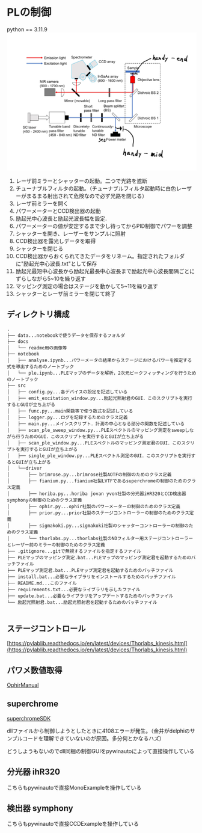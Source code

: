 # PLの制御
python == 3.11.9
![overview](docs/fig1.png)

1. レーザ前ミラーとシャッターの起動。二つで光路を遮断
2. チューナブルフィルタの起動。（チューナブルフィルタ起動時に白色レーザーがまるまる射出されて危険なので必ず光路を閉じる）
3. レーザ前ミラーを開く
4. パワーメーターとCCD検出器の起動
5. 励起光中心波長と励起光波長幅を設定.
6. パワーメーターの値が安定するまで少し待ってからPID制御でパワーを調整
7. シャッターを開き、レーザーをサンプルに照射
8. CCD検出器を露光しデータを取得
9. シャッターを閉じる
10. CCD検出器からおくられてきたデータをリネーム。指定されたフォルダに"励起光中心波長.txt"として保存
11. 励起光最短中心波長から励起光最長中心波長まで励起光中心波長間隔ごとにずらしながら5~10を繰り返す
12. マッピング測定の場合はステージを動かして5~11を繰り返す
13. シャッターとレーザ前ミラーを閉じて終了

## ディレクトリ構成

```
.
├── data...notebookで使うデータを保存するフォルダ
├── docs
│   └── readme用の画像等
├── notebook
│   ├── analyse.ipynb...パワーメータの結果からステージにおけるパワーを推定する式を導出するためのノートブック
│   └── ple.ipynb...PLEマップのデータを解析，2次元ピークフィッティングを行うためのノートブック
├── src
│   ├── config.py...各デバイスの設定を記述している
│   ├── emit_excitation_window.py...励起光照射君のGUI．このスクリプトを実行するとGUIが立ち上がる
│   ├── func.py...main関数等で使う数式を記述している
│   ├── logger.py...ログを記録するためのクラス定義
│   ├── main.py...メインスクリプト．計測の中心となる部分の関数を記述している
|   ├── scan_ple_sweep_window.py...PLEスペクトルのマッピング測定をsweepしながら行うためのGUI．このスクリプトを実行するとGUIが立ち上がる
│   ├── scan_ple_window.py...PLEスペクトルのマッピング測定君のGUI．このスクリプトを実行するとGUIが立ち上がる
│   ├── single_ple_window.py...PLEスペクトル測定のGUI．このスクリプトを実行するとGUIが立ち上がる
│   └──driver
│       ├── brimrose.py...brimrose社製AOTFの制御のためのクラス定義
│       ├── fianium.py...fianium社製LVTFであるsuperchromeの制御のためのクラス定義
│       ├── horiba.py...horiba jovan yvon社製の分光器iHR320とCCD検出器symphonyの制御のためのクラス定義
│       ├── ophir.py...ophir社製のパワーメーターの制御のためのクラス定義
│       ├── prior.py...prior社製のステージコントローラーの制御のためのクラス定義
│       ├── sigmakoki.py...sigmakoki社製のシャッターコントローラーの制御のためのクラス定義
│       └── thorlabs.py...thorlabs社製のNDフィルター用ステージコントローラーとレーザー前のミラーの制御のためのクラス定義
├── .gitignore...gitで無視するファイルを指定するファイル
├── PLEマップのマッピング測定.bat...PLEマップのマッピング測定君を起動するためのバッチファイル
├── PLEマップ測定君.bat...PLEマップ測定君を起動するためのバッチファイル
├── install.bat...必要なライブラリをインストールするためのバッチファイル
├── README.md...このファイル
├── requirements.txt...必要なライブラリを示したファイル
├── update.bat...必要なライブラリをアップデートするためのバッチファイル
└── 励起光照射君.bat...励起光照射君を起動するためのバッチファイル


```

## ステージコントロール

[https://pylablib.readthedocs.io/en/latest/devices/Thorlabs_kinesis.html](https://pylablib.readthedocs.io/en/latest/devices/Thorlabs_kinesis.html)


## パワメ数値取得
[OphirManual](docs/OphirLMMeasurement_COM_Object_0.pdf)


## superchrome
[superchromeSDK](docs/SuperChromeSDK.pdf)

dllファイルから制御しようとしたときに4108エラーが発生。（金井がdelphiのサンプルコードを理解できていないのが原因。多分何とかなるハズ）

どうしようもないのでdll同梱の制御GUIをpywinautoによって直接操作している

## 分光器 ihR320

こちらもpywinautoで直接MonoExampleを操作している

## 検出器 symphony

こちらもpywinautoで直接CCDExampleを操作している